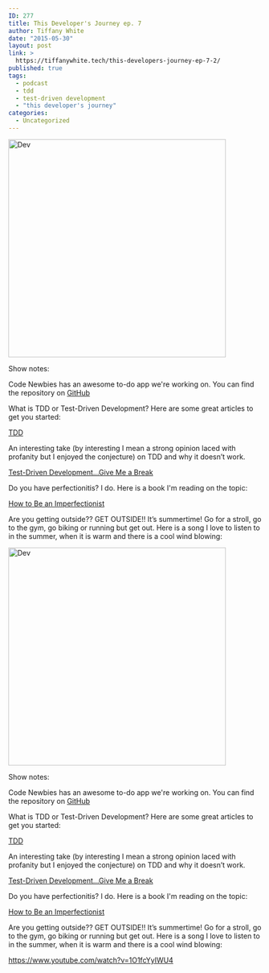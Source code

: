 ```yaml
---
ID: 277
title: This Developer's Journey ep. 7
author: Tiffany White
date: "2015-05-30"
layout: post
link: >
  https://tiffanywhite.tech/this-developers-journey-ep-7-2/
published: true
tags:
  - podcast
  - tdd
  - test-driven development
  - "this developer's journey"
categories:
  - Uncategorized
---
```



<img class=" aligncenter" src="http://helloburgh.me/wp-content/uploads/2015/05/wpid-Dev-Logo3.png" alt="Dev" width="433" height="433" />

Show notes:

Code Newbies has an awesome to-do app we're working on. You can find the repository on <a href="https://github.com/ajose01/newbie-todo">GitHub</a>

What is TDD or Test-Driven Development? Here are some great articles to get you started:

<a href="https://github.com/ajose01/newbie-todo">TDD</a>

An interesting take (by interesting I mean a strong opinion laced with profanity but I enjoyed the conjecture) on TDD and why it doesn’t work.

<a href="http://www.writemoretests.com/2011/09/test-driven-development-give-me-break.html">Test-Driven Development…Give Me a Break</a>

Do you have perfectionitis? I do. Here is a book I'm reading on the topic:

<a href="http://www.amazon.com/gp/product/B00UMG535Y/ref=as_li_tl?ie=UTF8&amp;camp=1789&amp;creative=9325&amp;creativeASIN=B00UMG535Y&amp;linkCode=as2&amp;tag=dghemailimperfectionist-20&amp;linkId=SPFLWHIELI2533YD">How to Be an Imperfectionist</a>

Are you getting outside?? GET OUTSIDE!! It’s summertime! Go for a stroll, go to the gym, go biking or running but get out. Here is a song I love to listen to in the summer, when it is warm and there is a cool wind blowing:




<img class=" aligncenter" src="http://helloburgh.me/wp-content/uploads/2015/05/wpid-Dev-Logo3.png" alt="Dev" width="433" height="433" />

Show notes:

Code Newbies has an awesome to-do app we're working on. You can find the repository on <a href="https://github.com/ajose01/newbie-todo">GitHub</a>

What is TDD or Test-Driven Development? Here are some great articles to get you started:

<a href="https://github.com/ajose01/newbie-todo">TDD</a>

An interesting take (by interesting I mean a strong opinion laced with profanity but I enjoyed the conjecture) on TDD and why it doesn’t work.

<a href="http://www.writemoretests.com/2011/09/test-driven-development-give-me-break.html">Test-Driven Development…Give Me a Break</a>

Do you have perfectionitis? I do. Here is a book I'm reading on the topic:

<a href="http://www.amazon.com/gp/product/B00UMG535Y/ref=as_li_tl?ie=UTF8&amp;camp=1789&amp;creative=9325&amp;creativeASIN=B00UMG535Y&amp;linkCode=as2&amp;tag=dghemailimperfectionist-20&amp;linkId=SPFLWHIELI2533YD">How to Be an Imperfectionist</a>

Are you getting outside?? GET OUTSIDE!! It’s summertime! Go for a stroll, go to the gym, go biking or running but get out. Here is a song I love to listen to in the summer, when it is warm and there is a cool wind blowing:





https://www.youtube.com/watch?v=1O1fcYyIWU4